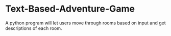# Text-Based-Adventure-Game
A python program will let users move through rooms based on input and get descriptions of each room.
